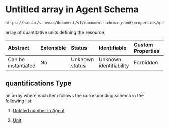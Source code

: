# Untitled array in Agent Schema

```txt
https://hai.ai/schemas/document/v1/document-schema.json#/properties/quantifications
```

array of quantitative units defining the resource

| Abstract            | Extensible | Status         | Identifiable            | Custom Properties | Additional Properties | Access Restrictions | Defined In                                                                                      |
| :------------------ | :--------- | :------------- | :---------------------- | :---------------- | :-------------------- | :------------------ | :---------------------------------------------------------------------------------------------- |
| Can be instantiated | No         | Unknown status | Unknown identifiability | Forbidden         | Allowed               | none                | [document.schema.json\*](../../schemas/document/v1/document.schema.json "open original schema") |

## quantifications Type

an array where each item follows the corresponding schema in the following list:

1.  [Untitled number in Agent](document-properties-quantifications-items-items-0.md "check type definition")

2.  [Unit](unit.md "check type definition")
